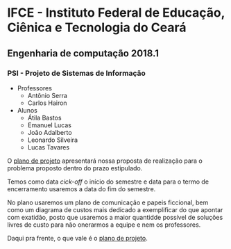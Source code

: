 # IFCE - Instituto Federal de Educação, Ciênica e Tecnologia do Ceará

## Engenharia de computação 2018.1

### PSI - Projeto de Sistemas de Informação

- Professores
  - Antônio Serra
  - Carlos Hairon
- Alunos
  - Átila Bastos
  - Emanuel Lucas
  - João Adalberto
  - Leonardo Silveira
  - Lucas Tavares

O [plano de projeto](/PLANO-DE-PROJETO.md) apresentará nossa proposta de 
realização para o problema proposto dentro do prazo estipulado.

Temos como data *cick-off* o início do semestre e data para o termo de 
encerramento usaremos a data do fim do semestre.

No plano usaremos um plano de comunicação e papeis ficcional, bem como um
diagrama de custos mais dedicado a exemplificar do que apontar com exatidão,
posto que usaremos a maior quantidde possível de soluções livres de custo
para não onerarmos a equipe e nem os professores.

Daqui pra frente, o que vale é o [plano de projeto](/PLANO-DE-PROJETO.md).

